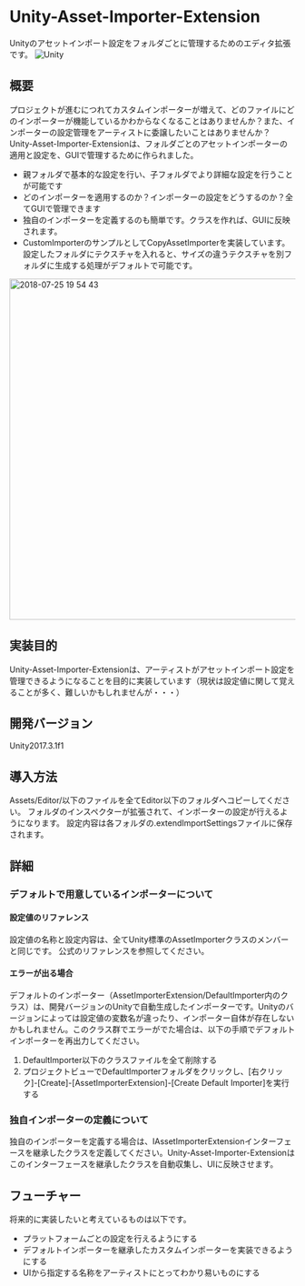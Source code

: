 Unity-Asset-Importer-Extension
===
Unityのアセットインポート設定をフォルダごとに管理するためのエディタ拡張です。
![Unity](https://unity3d.com/profiles/unity3d/themes/unity/images/company/brand/logos/primary/unity-master-black.svg "Unity logo")

## 概要
プロジェクトが進むにつれてカスタムインポーターが増えて、どのファイルにどのインポーターが機能しているかわからなくなることはありませんか？また、インポーターの設定管理をアーティストに委譲したいことはありませんか？
Unity-Asset-Importer-Extensionは、フォルダごとのアセットインポーターの適用と設定を、GUIで管理するために作られました。

* 親フォルダで基本的な設定を行い、子フォルダでより詳細な設定を行うことが可能です
* どのインポーターを適用するのか？インポーターの設定をどうするのか？全てGUIで管理できます
* 独自のインポーターを定義するのも簡単です。クラスを作れば、GUIに反映されます。
* CustomImporterのサンプルとしてCopyAssetImporterを実装しています。設定したフォルダにテクスチャを入れると、サイズの違うテクスチャを別フォルダに生成する処理がデフォルトで可能です。
<img width="600" alt="2018-07-25 19 54 43" src="https://user-images.githubusercontent.com/30557808/43196596-74afaba4-9043-11e8-97e6-c7d03cfe8ea5.png">

## 実装目的
Unity-Asset-Importer-Extensionは、アーティストがアセットインポート設定を管理できるようになることを目的に実装しています（現状は設定値に関して覚えることが多く、難しいかもしれませんが・・・）

## 開発バージョン
Unity2017.3.1f1

## 導入方法
Assets/Editor/以下のファイルを全てEditor以下のフォルダへコピーしてください。
フォルダのインスペクターが拡張されて、インポーターの設定が行えるようになります。
設定内容は各フォルダの.extendImportSettingsファイルに保存されます。
## 詳細

### デフォルトで用意しているインポーターについて
#### 設定値のリファレンス
設定値の名称と設定内容は、全てUnity標準のAssetImporterクラスのメンバーと同じです。
公式のリファレンスを参照してください。

#### エラーが出る場合
デフォルトのインポーター（AssetImporterExtension/DefaultImporter内のクラス）は、開発バージョンのUnityで自動生成したインポーターです。Unityのバージョンによっては設定値の変数名が違ったり、インポーター自体が存在しないかもしれません。このクラス群でエラーがでた場合は、以下の手順でデフォルトインポーターを再出力してください。

1. DefaultImporter以下のクラスファイルを全て削除する
2. プロジェクトビューでDefaultImporterフォルダをクリックし、[右クリック]-[Create]-[AssetImporterExtension]-[Create Default Importer]を実行する




### 独自インポーターの定義について
独自のインポーターを定義する場合は、IAssetImporterExtensionインターフェースを継承したクラスを定義してください。Unity-Asset-Importer-Extensionはこのインターフェースを継承したクラスを自動収集し、UIに反映させます。

## フューチャー
将来的に実装したいと考えているものは以下です。

* プラットフォームごとの設定を行えるようにする
* デフォルトインポーターを継承したカスタムインポーターを実装できるようにする
* UIから指定する名称をアーティストにとってわかり易いものにする






